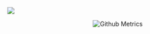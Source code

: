 <a href="https://github-readme-stats.vercel.app/api?username=TelepathicGrunt&show_icons=true&theme=vue-dark%22%3E">
  <img align="center" src="https://github-readme-stats.vercel.app/api?username=TelepathicGrunt&show_icons=true&include_all_commits=true&count_private=true&theme=react" />
</a>

<!-- <p align="center"><img alt="GitHub Stats" src="https://github-readme-stats.vercel.app/api?username=telepathicgrunt&show_icons=true&title_color=fff&icon_color=82d4f7&text_color=d1dae3&bg_color=090909"> </p> -->

<p align="center">
  
<img src="https://metrics.lecoq.io/telepathicgrunt" alt="Github Metrics">
  
</p>

<!--<p align="center"> <img src="https://github-readme-stats.vercel.app/api?username=telepathicgrunt&show_icons=true" alt="TelepathicGrunt" />-->

